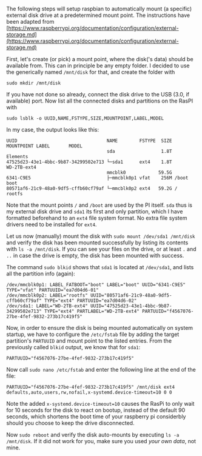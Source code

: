 The following steps will setup raspbian to automatically mount (a specific) external disk drive at a predetermined mount point.
The instructions have been adapted from [https://www.raspberrypi.org/documentation/configuration/external-storage.md](https://www.raspberrypi.org/documentation/configuration/external-storage.md)

First, let's create (or pick) a mount point, where the disk('s data) should be available from. This can in principle be any empty folder. I decided to use the generically named `/mnt/disk` for that, and create the folder with

```
sudo mkdir /mnt/disk
```

If you have not done so already, connect the disk drive to the USB (3.0, if available) port. Now list all the connected disks and partitions on the RasPI with

```
sudo lsblk -o UUID,NAME,FSTYPE,SIZE,MOUNTPOINT,LABEL,MODEL
```

In my case, the output looks like this:
```
UUID                                 NAME        FSTYPE  SIZE MOUNTPOINT LABEL       MODEL
                                     sda                 1.8T                        Elements
47525d23-43e1-4bbc-9b87-34299502e713 └─sda1      ext4    1.8T            WD-2TB-ext4 
                                     mmcblk0            59.5G                        
6341-C9E5                            ├─mmcblk0p1 vfat    256M /boot      boot        
80571af6-21c9-48a0-9df5-cffb60cf79af └─mmcblk0p2 ext4   59.2G /          rootfs      
```

Note that the mount points `/` and `/boot` are used by the PI itself. `sda` thus is my external disk drive and `sda1` its first and only partition, which I have formatted beforehand to an `ext4` file system format. No extra file system drivers need to be installed for `ext4`.

Let us now (manually) mount the disk with `sudo mount /dev/sda1 /mnt/disk`
and verify the disk has been mounted successfully by listing its contents with `ls -a /mnt/disk`.
If you can see your files on the drive, or at least `.` and `..` in case the drive is empty, the disk has been mounted with success.


The command `sudo blkid` shows that `sda1` is located at `/dev/sda1`, and lists all the partition info (again):
```
/dev/mmcblk0p1: LABEL_FATBOOT="boot" LABEL="boot" UUID="6341-C9E5" TYPE="vfat" PARTUUID="ea7d04d6-01"
/dev/mmcblk0p2: LABEL="rootfs" UUID="80571af6-21c9-48a0-9df5-cffb60cf79af" TYPE="ext4" PARTUUID="ea7d04d6-02"
/dev/sda1: LABEL="WD-2TB-ext4" UUID="47525d23-43e1-4bbc-9b87-34299502e713" TYPE="ext4" PARTLABEL="WD-2TB-ext4" PARTUUID="f4567076-27be-4fef-9832-273b17c419f5"
```

Now, in order to ensure the disk is being mounted automatically on system startup, we have to configure the `/etc/fstab` file by adding the target partition's `PARTUUID` and mount point to the listed entries. From the previously called `blkid` output, we know that for `sda1`:
```
PARTUUID="f4567076-27be-4fef-9832-273b17c419f5"
```

Now call `sudo nano /etc/fstab` and enter the following line at the end of the file:
```
PARTUUID="f4567076-27be-4fef-9832-273b17c419f5" /mnt/disk ext4 defaults,auto,users,rw,nofail,x-systemd.device-timeout=10 0 0
```

Note the added `x-systemd.device-timeout=10` causes the RasPi to only wait for 10 seconds for the disk to react on bootup, instead of the default 90 seconds, which shortens the boot time of your raspberry pi considerbly should you choose to keep the drive disconnected.

Now `sudo reboot` and verify the disk auto-mounts by executing `ls -a /mnt/disk`.
If it did not work for you, make sure you used *your own data*, not mine.
